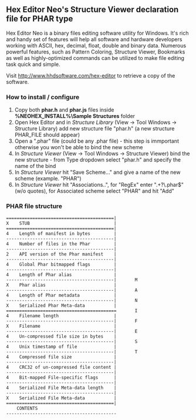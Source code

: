 ## Hex Editor Neo's Structure Viewer declaration file for PHAR type


Hex Editor Neo is a binary files editing software utility for Windows. It's rich and handy set of features will help all software and hardware developers working with ASCII, hex, decimal, float, double and binary data. Numerous powerful features, such as Pattern Coloring, Structure Viewer, Bookmarks as well as highly-optimized commands can be utilized to make file editing task quick and simple.

Visit http://www.hhdsoftware.com/hex-editor to retrieve a copy of the software.


### How to install / configure

1. Copy both **phar.h** and **phar.js** files inside **%NEOHEX_INSTALL%\Sample Structures** folder
2. Open Hex Editor and in *Structure Library* (View -> Tool Windows -> Structure Library) add new structure file "phar.h" (a new structure PHAR_FILE should appear)
3. Open a ".phar" file (could be any .phar file) - this step is immportant otherwise you won't be able to bind the new scheme
4. In *Structure Viewer* (View -> Tool Windows -> Structure Viewer) bind the new structure - from Type dropdown select "phar.h" and specify the name of the bind
5. In *Structure Viewer* hit "Save Scheme..." and give a name of the new scheme (example. "PHAR")
6. In *Structure Viewer* hit "Associations..", for "RegEx" enter ".+?\\.phar$" (w/o quotes), for Associated scheme select "PHAR" and hit "Add"

### PHAR file structure
```
=========================================|
X    STUB                                |
=========================================|
4    Length of manifest in bytes         |
-----------------------------------------|
4    Number of files in the Phar         |
-----------------------------------------|
2    API version of the Phar manifest    |
-----------------------------------------|
4    Global Phar bitmapped flags         |
-----------------------------------------|
4    Length of Phar alias                |
-----------------------------------------|       M
X    Phar alias                          |
-----------------------------------------|       A
4    Length of Phar metadata             |
-----------------------------------------|       N
X    Serialized Phar Meta-data           |
==========================================       I
4    Filename length                     |
-----------------------------------------|       F
X    Filename                            |
-----------------------------------------|       E
4    Un-compressed file size in bytes    |
-----------------------------------------|       S
4    Unix timestamp of file              |
-----------------------------------------|       T
4    Compressed file size                |      
-----------------------------------------|
4    CRC32 of un-compressed file content |
-----------------------------------------|
4    Bit-mapped File-specific flags      |
-----------------------------------------|
4    Serialized File Meta-data length    |
-----------------------------------------|
X    Serialized File Meta-data           |
=========================================|
    CONTENTS
------------------------------------------

```

